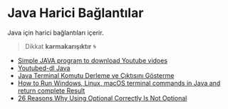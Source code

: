 # Java Harici Bağlantılar

Java için harici bağlantıları içerir.

> Dikkat **karmakarışıktır** 🌀

- [Simple JAVA program to download Youtube vidoes](https://chillyfacts.com/simple-java-program-download-youtube-vidoes/)
- [Youtubed-dl Java](https://github.com/sapher/youtubedl-java)
- [Java Terminal Komutu Derleme ve Çıktısını Gösterme](https://stackoverflow.com/a/5711150)
- [How to Run Windows, Linux, macOS terminal commands in Java and return complete Result](https://crunchify.com/how-to-run-windowsmac-commands-in-java-and-return-the-text-result/)
- [26 Reasons Why Using Optional Correctly Is Not Optional](https://dzone.com/articles/using-optional-correctly-is-not-optional)
